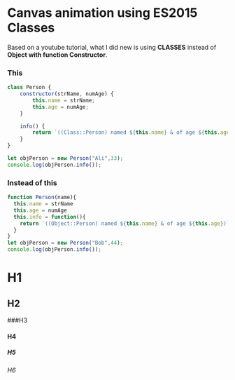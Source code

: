 # Canvas animation using ES2015 Classes
Based on a youtube tutorial, what I did new is using **CLASSES** instead of **Object with function Constructor**.
### This
```javascript
class Person {
    constructor(strName, numAge) {
        this.name = strName;
        this.age = numAge;
    }

    info() {
        return `((Class::Person) named ${this.name} & of age ${this.age})`
    }
}

let objPerson = new Person("Ali",33);
console.log(objPerson.info());
```

### Instead of this
```javascript
function Person(name){
  this.name = strName
  this.age = numAge
  this.info = function(){
    return `((Object::Person) named ${this.name} & of age ${this.age})`
  } 
} 
let objPerson = new Person("Bob",44);
console.log(objPerson.info());
```

# H1
## H2
###H3
#### H4
##### H5
###### H6
